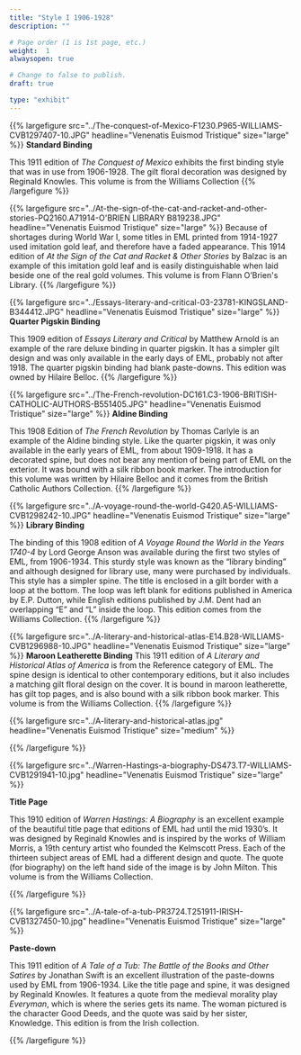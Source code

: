 ```yaml
---
title: "Style I 1906-1928"
description: ""

# Page order (1 is 1st page, etc.)
weight:  1
alwaysopen: true

# Change to false to publish.
draft: true

type: "exhibit"
---
```


{{% largefigure src="../The-conquest-of-Mexico-F1230.P965-WILLIAMS-CVB1297407-10.JPG" headline="Venenatis Euismod Tristique" size="large" %}}
**Standard Binding**

This 1911 edition of *The Conquest of Mexico* exhibits the first binding style that was in use
from 1906-1928. The gilt floral decoration was designed by Reginald Knowles. This volume is from the Williams Collection 
{{% /largefigure %}}

{{% largefigure src="../At-the-sign-of-the-cat-and-racket-and-other-stories-PQ2160.A71914-O'BRIEN LIBRARY B819238.JPG" headline="Venenatis Euismod Tristique" size="large" %}}
Because of shortages during World War I, some titles in EML printed from 1914-1927 used imitation gold
leaf, and therefore have a faded appearance. This 1914 edition of *At the Sign of the Cat and
Racket &amp; Other Stories* by Balzac is an example of this imitation gold leaf and is easily distinguishable when laid beside one of the real gold volumes. This volume is from Flann O’Brien's Library.
{{% /largefigure %}}

{{% largefigure src="../Essays-literary-and-critical-03-23781-KINGSLAND-B344412.JPG" headline="Venenatis Euismod Tristique" size="large" %}}
**Quarter Pigskin Binding**

This 1909 edition of *Essays Literary and Critical* by Matthew Arnold is an example of the
rare deluxe binding in quarter pigskin. It has a simpler gilt design and was only available in the
early days of EML, probably not after 1918. The quarter pigskin binding had blank paste-downs.
This edition was owned by Hilaire Belloc.
{{% /largefigure %}}

{{% largefigure src="../The-French-revolution-DC161.C3-1906-BRITISH-CATHOLIC-AUTHORS-B551405.JPG" headline="Venenatis Euismod Tristique" size="large" %}}
**Aldine Binding**

This 1908 Edition of *The French Revolution* by Thomas Carlyle is an example of the Aldine
binding style. Like the quarter pigskin, it was only available in the early years of EML, from
about 1909-1918. It has a decorated spine, but does not bear any mention of being part of EML
on the exterior. It was bound with a silk ribbon book marker. The introduction for this volume
was written by Hilaire Belloc and it comes from the British Catholic Authors Collection.
{{% /largefigure %}}

{{% largefigure src="../A-voyage-round-the-world-G420.A5-WILLIAMS-CVB1298242-10.JPG" headline="Venenatis Euismod Tristique" size="large" %}}
**Library Binding**

The binding of this 1908 edition of *A Voyage Round the World in the Years 1740-4* by Lord
George Anson was available during the first two styles of EML, from 1906-1934. This sturdy
style was known as the “library binding” and although designed for library use, many were
purchased by individuals. This style has a simpler spine. The title is enclosed in a gilt border
with a loop at the bottom. The loop was left blank for editions published in America by E.P.
Dutton, while English editions published by J.M. Dent had an overlapping “E” and “L” inside
the loop. This edition comes from the Williams Collection.
{{% /largefigure %}}

{{% largefigure src="../A-literary-and-historical-atlas-E14.B28-WILLIAMS-CVB1296988-10.JPG" headline="Venenatis Euismod Tristique" size="large" %}}
**Maroon Leatherette Binding**
This 1911 edition of *A Literary and Historical Atlas of America* is from the Reference
category of EML. The spine design is identical to other contemporary editions, but it also
includes a matching gilt floral design on the cover. It is bound in maroon leatherette, has gilt top pages, and is also bound with a silk ribbon book marker. This volume is from the Williams
Collection.
{{% /largefigure %}}

{{% largefigure src="../A-literary-and-historical-atlas.jpg" headline="Venenatis Euismod Tristique" size="medium" %}}

{{% /largefigure %}}

{{% largefigure src="../Warren-Hastings-a-biography-DS473.T7-WILLIAMS-CVB1291941-10.jpg" headline="Venenatis Euismod Tristique" size="large" %}}

**Title Page**

This 1910 edition of *Warren Hastings: A Biography* is an excellent example of the beautiful
title page that editions of EML had until the mid 1930’s. It was designed by Reginald Knowles
and is inspired by the works of William Morris, a 19th century artist who founded the Kelmscott
Press. Each of the thirteen subject areas of EML had a different design and quote. The quote (for
biography) on the left hand side of the image is by John Milton. This volume is from the Williams Collection.

{{% /largefigure %}}

{{% largefigure src="../A-tale-of-a-tub-PR3724.T251911-IRISH-CVB1327450-10.jpg" headline="Venenatis Euismod Tristique" size="large" %}}

**Paste-down**

This 1911 edition of *A Tale of a Tub: The Battle of the Books and Other Satires* by Jonathan
Swift is an excellent illustration of the paste-downs used by EML from 1906-1934. Like the
title page and spine, it was designed by Reginald Knowles. It features a quote from the medieval
morality play *Everyman*, which is where the series gets its name. The woman pictured is the
character Good Deeds, and the quote was said by her sister, Knowledge. This edition is from the
Irish collection.

{{% /largefigure %}}

